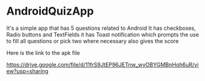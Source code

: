 # AndroidQuizApp

It's a simple app that has 5 questions related to Android
It has checkboxes, Radio buttons and TextFields
it has Toast notification which prompts the use to fill all questions or pick two where necessary also gives the score

Here is the link to the apk file

https://drive.google.com/file/d/11frS9JtEP96JETnw_wyOBYGMBnHoh6uR/view?usp=sharing




